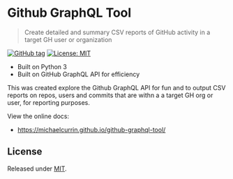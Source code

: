 # Github GraphQL Tool
> Create detailed and summary CSV reports of GitHub activity in a target GH user or organization

[![GitHub tag](https://img.shields.io/github/tag/MichaelCurrin/github-graphql-tool)](https://github.com/MichaelCurrin/github-graphql-tool/tags/)
[![License: MIT](https://img.shields.io/badge/License-MIT-blue.svg)](#license)

- Built on Python 3
- Built on GitHub GraphQL API for efficiency

This was created explore the Github GraphQL API for fun and to output CSV reports on repos, users and commits that are withn a a target GH org or user, for reporting purposes.


View the online docs: 

- https://michaelcurrin.github.io/github-graphql-tool/


## License

Released under [MIT](/LICENSE).
